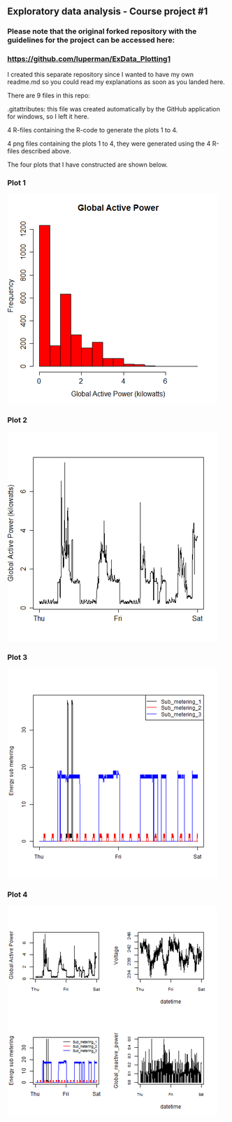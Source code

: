 ## Exploratory data analysis - Course project #1

### Please note that the original forked repository with the guidelines for the project can be accessed here:

### https://github.com/luperman/ExData_Plotting1

I created this separate repository since I wanted to have my own readme.md so you could read my explanations as soon as you landed here.

There are 9 files in this repo:

.gitattributes: this file was created automatically by the GitHub application for windows, so I left it here. 

4 R-files containing the R-code to generate the plots 1 to 4.

4 png files containing the plots 1 to 4, they were generated using the 4 R-files described above.

The four plots that I have constructed are shown below.

### Plot 1

![plot-1](plot1.png) 

### Plot 2

![plot-2](plot2.png) 

### Plot 3

![plot-3](plot3.png) 

### Plot 4

![plot-4](plot4.png)

